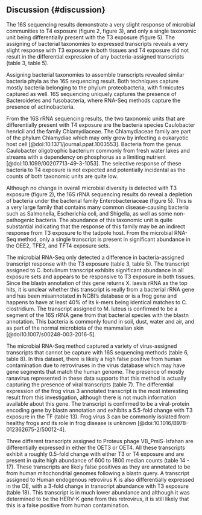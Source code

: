 ## Discussion {#discussion}

The 16S sequencing results demonstrate a very slight response of microbial communities to T4 exposure (figure 2, figure 3), and only a single taxonomic unit being differentially present with the T3 exposure (figure 5). 
The assigning of bacterial taxonomies to expressed transcripts reveals a very slight response with T3 exposure in both tissues and T4 exposure did not result in the differential expression of any bacteria-assigned transcripts (table 3, table 5).

Assigning bacterial taxonomies to assemble transcripts revealed similar bacteria phyla as the 16S sequencing result. 
Both techniques capture mostly bacteria belonging to the phylum proteobacteria, with firmicutes captured as well. 
16S sequencing uniquely captures the presence of Bacteroidetes and fusobacteria, where RNA-Seq methods capture the presence of actinobacteria.

From the 16S rRNA sequencing results, the two taxonomic units that are differentially present with T4 exposure are the bacteria species Caulobacter henricii and the family Chlamydiaceae. 
The Chlamydiaceae family are part of the phylum Chlamydiae which may only grow by infecting a eukaryotic host cell [@doi:10.1371/journal.ppat.1003553].
Bacteria from the genus Caulobacter oligotrophic bacterium commonly from fresh water lakes and streams with a dependency on phosphorus as a limiting nutrient [@doi:10.1099/00207713-49-3-1053].
The selective response of these bacteria to T4 exposure is not expected and potentially incidental as the counts of both taxonomic units are quite low.

Although no change in overall microbial diversity is detected with T3 exposure (figure 2), the 16S rRNA sequencing results do reveal a depletion of bacteria under the bacterial family Enterobacteriaceae (figure 5). 
This is a very large family that contains many common disease-causing bacteria such as Salmonella, Escherichia coli, and Shigella, as well as some non-pathogenic bacteria.
The abundance of this taxonomic unit is quite substantial indicating that the response of this family may be an indirect response from T3 exposure to the tadpole host. From the microbial RNA-Seq method, only a single transcript is present in significant abundance in the OEE2, TFE2, and TFT4 exposure sets.

The microbial RNA-Seq only detected a difference in bacteria-assigned transcript response with the T3 exposure (table 3, table 5). 
The transcript assigned to C. botulinum transcript exhibits significant abundance in all exposure sets and appears to be responsive to T3 exposure in both tissues. 
Since the blastn annotation of this gene returns X. laevis rRNA as the top hits, it is unclear whether this transcript is really from a bacterial rRNA gene and has been misannotated in NCBI’s database or is a frog gene and happens to have at least 40% of its k-mers being identical matches to C. clostridium. 
The transcript assigned to M. luteus is confirmed to be a segment of the 16S rRNA gene from that bacterial species with the blastn annotation. 
This bacteria is commonly found in soil, dust, water and air, and as part of the normal microbiota of the mammalian skin [@doi10.1007/s00248-003-2016-5].

The microbial RNA-Seq method captured a variety of virus-assigned transcripts that cannot be capture with 16S sequencing methods (table 6, table 8). 
In this dataset, there is likely a high false positive from human contamination due to retroviruses in the virus database which may have gene segments that match the human genome. 
The presence of mostly ranavirus represented in these data supports that this method is actually capturing the presence of viral transcripts (table 7). 
The differential expression of the frog virus 3 annotated transcript is the most interesting result from this investigation, although there is not much information available about this gene. 
The transcript is confirmed to be a viral-protein encoding gene by blastn annotation and exhibits a 5.5-fold change with T3 exposure in the TF (table 13). 
Frog virus 3 can be commonly isolated from healthy frogs and its role in frog disease is unknown [@doi:10.1016/B978-012362675-2/50012-4].

Three different transcripts assigned to Proteus phage VB_PmiS-Isfahan are differentially expressed in either the OET3 or OET4. 
All these transcripts exhibit a roughly 0.5-fold change with either T3 or T4 exposure and are present in quite high abundance of 600 to 1800 median counts (table 14 - 17). 
These transcripts are likely false positives as they are annotated to be from human mitochondrial genomes following a blastn query. 
A transcript assigned to Human endogenous retrovirus K is also differentially expressed in the OE, with a 3-fold change in transcript abundance with T3 exposure (table 18). 
This transcript is in much lower abundance and although it was determined to be the HERV-K gene from this retrovirus, it is still likely that this is a false positive from human contamination.
